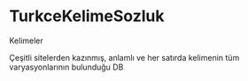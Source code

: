 # TurkceKelimeSozluk
Kelimeler

Çeşitli sitelerden kazınmış, anlamlı ve her satırda kelimenin tüm varyasyonlarının bulunduğu DB
